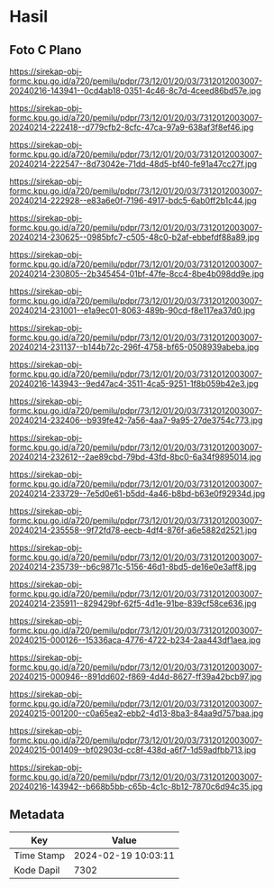 # Hasil

## Foto C Plano

https://sirekap-obj-formc.kpu.go.id/a720/pemilu/pdpr/73/12/01/20/03/7312012003007-20240216-143941--0cd4ab18-0351-4c46-8c7d-4ceed86bd57e.jpg

https://sirekap-obj-formc.kpu.go.id/a720/pemilu/pdpr/73/12/01/20/03/7312012003007-20240214-222418--d779cfb2-8cfc-47ca-97a9-638af3f8ef46.jpg

https://sirekap-obj-formc.kpu.go.id/a720/pemilu/pdpr/73/12/01/20/03/7312012003007-20240214-222547--8d73042e-71dd-48d5-bf40-fe91a47cc27f.jpg

https://sirekap-obj-formc.kpu.go.id/a720/pemilu/pdpr/73/12/01/20/03/7312012003007-20240214-222928--e83a6e0f-7196-4917-bdc5-6ab0ff2b1c44.jpg

https://sirekap-obj-formc.kpu.go.id/a720/pemilu/pdpr/73/12/01/20/03/7312012003007-20240214-230625--0985bfc7-c505-48c0-b2af-ebbefdf88a89.jpg

https://sirekap-obj-formc.kpu.go.id/a720/pemilu/pdpr/73/12/01/20/03/7312012003007-20240214-230805--2b345454-01bf-47fe-8cc4-8be4b098dd9e.jpg

https://sirekap-obj-formc.kpu.go.id/a720/pemilu/pdpr/73/12/01/20/03/7312012003007-20240214-231001--e1a9ec01-8063-489b-90cd-f8e117ea37d0.jpg

https://sirekap-obj-formc.kpu.go.id/a720/pemilu/pdpr/73/12/01/20/03/7312012003007-20240214-231137--b144b72c-296f-4758-bf65-0508939abeba.jpg

https://sirekap-obj-formc.kpu.go.id/a720/pemilu/pdpr/73/12/01/20/03/7312012003007-20240216-143943--9ed47ac4-3511-4ca5-9251-1f8b059b42e3.jpg

https://sirekap-obj-formc.kpu.go.id/a720/pemilu/pdpr/73/12/01/20/03/7312012003007-20240214-232406--b939fe42-7a56-4aa7-9a95-27de3754c773.jpg

https://sirekap-obj-formc.kpu.go.id/a720/pemilu/pdpr/73/12/01/20/03/7312012003007-20240214-232612--2ae89cbd-79bd-43fd-8bc0-6a34f9895014.jpg

https://sirekap-obj-formc.kpu.go.id/a720/pemilu/pdpr/73/12/01/20/03/7312012003007-20240214-233729--7e5d0e61-b5dd-4a46-b8bd-b63e0f92934d.jpg

https://sirekap-obj-formc.kpu.go.id/a720/pemilu/pdpr/73/12/01/20/03/7312012003007-20240214-235558--9f72fd78-eecb-4df4-876f-a6e5882d2521.jpg

https://sirekap-obj-formc.kpu.go.id/a720/pemilu/pdpr/73/12/01/20/03/7312012003007-20240214-235739--b6c9871c-5156-46d1-8bd5-de16e0e3aff8.jpg

https://sirekap-obj-formc.kpu.go.id/a720/pemilu/pdpr/73/12/01/20/03/7312012003007-20240214-235911--829429bf-62f5-4d1e-91be-839cf58ce636.jpg

https://sirekap-obj-formc.kpu.go.id/a720/pemilu/pdpr/73/12/01/20/03/7312012003007-20240215-000126--15336aca-4776-4722-b234-2aa443df1aea.jpg

https://sirekap-obj-formc.kpu.go.id/a720/pemilu/pdpr/73/12/01/20/03/7312012003007-20240215-000946--891dd602-f869-4d4d-8627-ff39a42bcb97.jpg

https://sirekap-obj-formc.kpu.go.id/a720/pemilu/pdpr/73/12/01/20/03/7312012003007-20240215-001200--c0a65ea2-ebb2-4d13-8ba3-84aa9d757baa.jpg

https://sirekap-obj-formc.kpu.go.id/a720/pemilu/pdpr/73/12/01/20/03/7312012003007-20240215-001409--bf02903d-cc8f-438d-a6f7-1d59adfbb713.jpg

https://sirekap-obj-formc.kpu.go.id/a720/pemilu/pdpr/73/12/01/20/03/7312012003007-20240216-143942--b668b5bb-c65b-4c1c-8b12-7870c6d94c35.jpg


## Metadata

| Key        | Value               |
| ---------- | ------------------- |
| Time Stamp | 2024-02-19 10:03:11 |
| Kode Dapil | 7302                |



